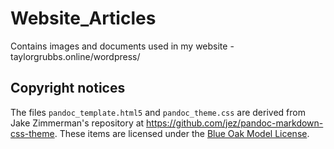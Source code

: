 # Website_Articles
Contains images and documents used in my website - taylorgrubbs.online/wordpress/

## Copyright notices
The files `pandoc_template.html5` and `pandoc_theme.css` are derived from Jake Zimmerman's repository at https://github.com/jez/pandoc-markdown-css-theme. These items are licensed under the [Blue Oak Model License](https://blueoakcouncil.org/license/1.0.0). 
